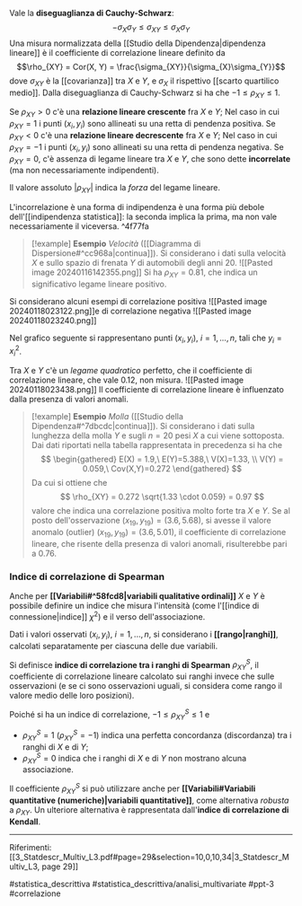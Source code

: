 Vale la **diseguaglianza di Cauchy-Schwarz**: $$ -\sigma_X \sigma_Y \le \sigma_{XY} \le \sigma_X \sigma_Y$$ Una misura normalizzata della [[Studio della Dipendenza|dipendenza lineare]] è il coefficiente di correlazione lineare definito da $$\rho_{XY} = Cor(X, Y) = \frac{\sigma_{XY}}{\sigma_{X}\sigma_{Y}}$$dove $\sigma_{XY}$ è la [[covarianza]] tra $X$ e $Y$, e $\sigma_X$ il rispettivo [[scarto quartilico medio]].
Dalla diseguaglianza di Cauchy-Schwarz si ha che $-1 \le \rho_{XY} \le 1$.

Se $\rho_{XY} \gt 0$ c'è una **relazione lineare crescente** fra $X$ e $Y$;
	Nel caso in cui $\rho_{XY} = 1$ i punti $(x_i, y_i)$ sono allineati su una retta di pendenza positiva.
Se $\rho_{XY} \lt 0$ c'è una **relazione lineare decrescente** fra $X$ e $Y$;
	Nel caso in cui $\rho_{XY} = -1$ i punti $(x_i, y_i)$ sono allineati su una retta di pendenza negativa.
Se $\rho_{XY} = 0$, c'è assenza di legame lineare tra $X$ e $Y$, che sono dette **incorrelate** (ma non necessariamente indipendenti).

Il valore assoluto $|\rho_{XY}|$ indica la *forza* del legame lineare.

L'incorrelazione è una forma di indipendenza è una forma più debole dell'[[indipendenza statistica]]: la seconda implica la prima, ma non vale necessariamente il viceversa. ^4f77fa

>[!example] **Esempio**
>*Velocità* ([[Diagramma di Dispersione#^cc968a|continua]]). Si considerano i dati sulla velocità $X$ e sullo spazio di frenata $Y$ di automobili degli anni 20.
>![[Pasted image 20240116142355.png]]
>Si ha $\rho_{XY} = 0.81$, che indica un significativo legame lineare positivo.

Si considerano alcuni esempi di correlazione positiva
![[Pasted image 20240118023122.png]]e di correlazione negativa ![[Pasted image 20240118023240.png]]

Nel grafico seguente si rappresentano punti $(x_i, y_i),\ i=1,...,n$, tali che $y_i = x^2_i$.

Tra $X$ e $Y$ c'è un *legame quadratico* perfetto, che il coefficiente di correlazione lineare, che vale 0.12, non misura.
![[Pasted image 20240118023438.png]] Il coefficiente di correlazione lineare è influenzato dalla presenza di valori anomali.

>[!example] **Esempio**
>*Molla* ([[Studio della Dipendenza#^7dbcdc|continua]]). Si considerano i dati sulla lunghezza della molla $Y$ e sugli $n = 20$ pesi $X$ a cui viene sottoposta.
>Dai dati riportati nella tabella rappresentata in precedenza si ha che $$ \begin{gathered} E(X) = 1.9,\ E(Y)=5.388,\ V(X)=1.33, \\ V(Y) = 0.059,\ Cov(X,Y)=0.272 \end{gathered} $$ Da cui si ottiene che $$ \rho_{XY} = 0.272 \sqrt{1.33 \cdot 0.059} = 0.97 $$ valore che indica una correlazione positiva molto forte tra $X$ e $Y$.
>Se al posto dell'osservazione $(x_{19}, y_{19}) = (3.6, 5.68)$, si avesse il valore anomalo (outlier) $(x_{19}, y_{19}) = (3.6, 5.01)$, il coefficiente di correlazione lineare, che risente della presenza di valori anomali, risulterebbe pari a 0.76.


### Indice di correlazione di Spearman

Anche per **[[Variabili#^58fcd8|variabili qualitative ordinali]]** $X$ e $Y$ è possibile definire un indice che misura l'intensità (come l'[[indice di connessione|indice]] $χ^2$) e il verso dell'associazione.

Dati i valori osservati $(x_i, y_i),\ i=1,...,n$, si considerano i **[[rango|ranghi]]**, calcolati separatamente per ciascuna delle due variabili.

Si definisce **indice di correlazione tra i ranghi di Spearman** $\rho^S_{XY}$, il coefficiente di correlazione lineare calcolato sui ranghi invece che sulle osservazioni (e se ci sono osservazioni uguali, si considera come rango il valore medio delle loro posizioni).

Poiché si ha un indice di correlazione, $-1 \le \rho^S_{XY} \le 1$ e
* $\rho^S_{XY} = 1\ (\rho^S_{XY} = -1)$ indica una perfetta concordanza (discordanza) tra i ranghi di $X$ e di $Y$;
* $\rho^S_{XY} = 0$ indica che i ranghi di $X$ e di $Y$ non mostrano alcuna associazione.

Il coefficiente $\rho^S_{XY}$ si può utilizzare anche per **[[Variabili#Variabili quantitative (numeriche)|variabili quantitative]]**, come alternativa *robusta* a $\rho_{XY}$. Un ulteriore alternativa è rappresentata dall'**indice di correlazione di Kendall**.

***
Riferimenti:
[[3_Statdescr_Multiv_L3.pdf#page=29&selection=10,0,10,34|3_Statdescr_Multiv_L3, page 29]]

#statistica_descrittiva 
#statistica_descrittiva/analisi_multivariate 
#ppt-3 
#correlazione 